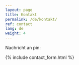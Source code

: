 ```yaml
---
layout: page
title: Kontakt
permalink: /de/kontakt/
ref: contact
lang: de
weight: 4
---
```


Nachricht an pin:

{% include contact_form.html %}
